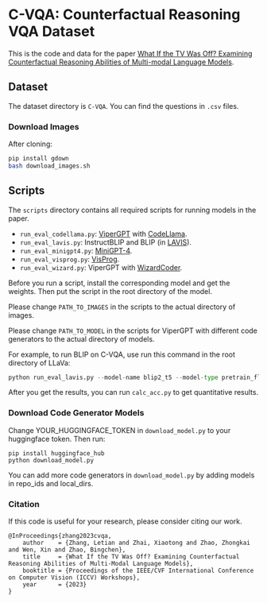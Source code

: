 # C-VQA: Counterfactual Reasoning VQA Dataset

This is the code and data for the paper [What If the TV Was Off? Examining Counterfactual Reasoning Abilities of Multi-modal Language Models](https://arxiv.org/abs/2310.06627).

## Dataset

The dataset directory is `C-VQA`. You can find the questions in `.csv` files. 


### Download Images

After cloning:

```bash
pip install gdown
bash download_images.sh
```

## Scripts

The `scripts` directory contains all required scripts for running models in the paper. 
- `run_eval_codellama.py`: [ViperGPT](https://github.com/cvlab-columbia/viper) with [CodeLlama](https://github.com/facebookresearch/codellama).
- `run_eval_lavis.py`:  InstructBLIP and BLIP (in [LAVIS](https://github.com/salesforce/LAVIS)).
- `run_eval_minigpt4.py`: [MiniGPT-4](https://github.com/Vision-CAIR/MiniGPT-4).
- `run_eval_visprog.py`: [VisProg](https://github.com/allenai/visprog).
- `run_eval_wizard.py`: ViperGPT with [WizardCoder](https://github.com/nlpxucan/WizardLM/tree/main/WizardCoder).


Before you run a script, install the corresponding model and get the weights. Then put the script in the root directory of the model.

Please change `PATH_TO_IMAGES` in the scripts to the actual directory of images.

Please change `PATH_TO_MODEL` in the scripts for ViperGPT with different code generators to the actual directory of models.

For example, to run BLIP on C-VQA, use run this command in the root directory of LLaVa:

```python
python run_eval_lavis.py --model-name blip2_t5 --model-type pretrain_flant5xxl --query PATH_TO_CSV_FILE
```

After you get the results, you can run `calc_acc.py` to get quantitative results.

### Download Code Generator Models

Change YOUR_HUGGINGFACE_TOKEN in `download_model.py` to your huggingface token. Then run:

```
pip install huggingface_hub
python download_model.py
```

You can add more code generators in `download_model.py` by adding models in repo_ids and local_dirs.


### Citation

If this code is useful for your research, please consider citing our work.

```
@InProceedings{zhang2023cvqa,
    author    = {Zhang, Letian and Zhai, Xiaotong and Zhao, Zhongkai and Wen, Xin and Zhao, Bingchen},
    title     = {What If the TV Was Off? Examining Counterfactual Reasoning Abilities of Multi-Modal Language Models},
    booktitle = {Proceedings of the IEEE/CVF International Conference on Computer Vision (ICCV) Workshops},
    year      = {2023}
}
```

